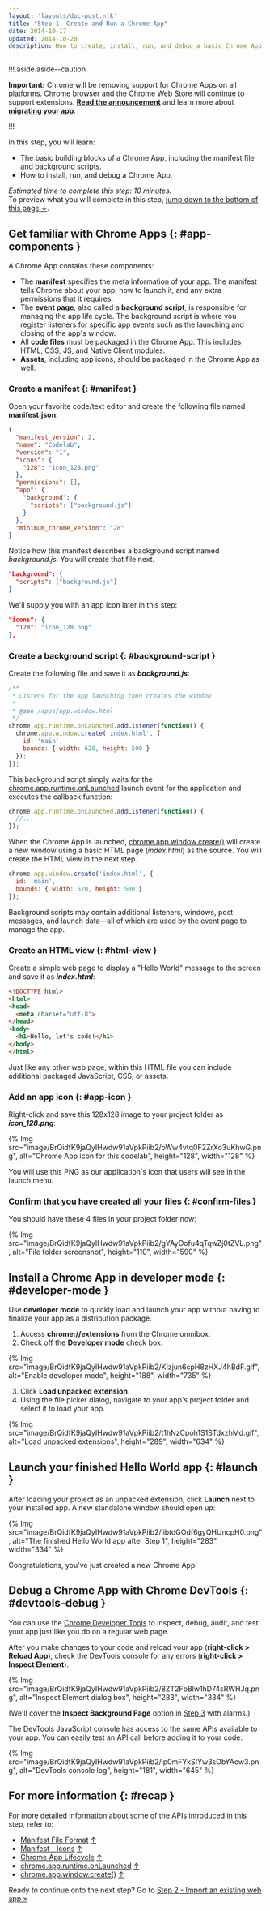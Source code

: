 ```yaml
---
layout: 'layouts/doc-post.njk'
title: "Step 1: Create and Run a Chrome App"
date: 2014-10-17
updated: 2014-10-20
description: How to create, install, run, and debug a basic Chrome App.
---
```


!!!.aside.aside--caution

**Important:** Chrome will be removing support for Chrome Apps on all platforms. Chrome browser and
the Chrome Web Store will continue to support extensions. [**Read the announcement**][1] and learn
more about [**migrating your app**][2].

!!!

In this step, you will learn:

- The basic building blocks of a Chrome App, including the manifest file and background scripts.
- How to install, run, and debug a Chrome App.

_Estimated time to complete this step: 10 minutes._  
To preview what you will complete in this step, [jump down to the bottom of this page ↓][3].

## Get familiar with Chrome Apps {: #app-components }

A Chrome App contains these components:

- The **manifest** specifies the meta information of your app. The manifest tells Chrome about your
  app, how to launch it, and any extra permissions that it requires.
- The **event page**, also called a **background script**, is responsible for managing the app life
  cycle. The background script is where you register listeners for specific app events such as the
  launching and closing of the app's window.
- All **code files** must be packaged in the Chrome App. This includes HTML, CSS, JS, and Native
  Client modules.
- **Assets**, including app icons, should be packaged in the Chrome App as well.

### Create a manifest {: #manifest }

Open your favorite code/text editor and create the following file named **manifest.json**:

```json
{
  "manifest_version": 2,
  "name": "Codelab",
  "version": "1",
  "icons": {
    "128": "icon_128.png"
  },
  "permissions": [],
  "app": {
    "background": {
      "scripts": ["background.js"]
    }
  },
  "minimum_chrome_version": "28"
}
```

Notice how this manifest describes a background script named _background.js_. You will create that
file next.

```json
"background": {
  "scripts": ["background.js"]
}
```

We'll supply you with an app icon later in this step:

```json
"icons": {
  "128": "icon_128.png"
},
```

### Create a background script {: #background-script }

Create the following file and save it as **_background.js_**:

```js
/**
 * Listens for the app launching then creates the window
 *
 * @see /apps/app.window.html
 */
chrome.app.runtime.onLaunched.addListener(function() {
  chrome.app.window.create('index.html', {
    id: 'main',
    bounds: { width: 620, height: 500 }
  });
});
```

This background script simply waits for the [chrome.app.runtime.onLaunched][4] launch event for the
application and executes the callback function:

```js
chrome.app.runtime.onLaunched.addListener(function() {
  //...
});
```

When the Chrome App is launched, [chrome.app.window.create()][5] will create a new window using a
basic HTML page (_index.html_) as the source. You will create the HTML view in the next step.

```js
chrome.app.window.create('index.html', {
  id: 'main',
  bounds: { width: 620, height: 500 }
});
```

Background scripts may contain additional listeners, windows, post messages, and launch data—all
of which are used by the event page to manage the app.

### Create an HTML view {: #html-view }

Create a simple web page to display a "Hello World" message to the screen and save it as
**_index.html_**:

```html
<!DOCTYPE html>
<html>
<head>
  <meta charset="utf-8">
</head>
<body>
  <h1>Hello, let's code!</h1>
</body>
</html>
```

Just like any other web page, within this HTML file you can include additional packaged JavaScript,
CSS, or assets.

### Add an app icon {: #app-icon }

Right-click and save this 128x128 image to your project folder as **_icon_128.png_**:

{% Img src="image/BrQidfK9jaQyIHwdw91aVpkPiib2/oWw4vtq0F2ZrXo3uKhwG.png",
       alt="Chrome App icon for this codelab", height="128", width="128" %}

You will use this PNG as our application's icon that users will see in the launch menu.

### Confirm that you have created all your files {: #confirm-files }

You should have these 4 files in your project folder now:

{% Img src="image/BrQidfK9jaQyIHwdw91aVpkPiib2/gYAyOofu4qTqwZj0tZVL.png",
       alt="File folder screenshot", height="110", width="590" %}

## Install a Chrome App in developer mode {: #developer-mode }

Use **developer mode** to quickly load and launch your app without having to finalize your app as a
distribution package.

1.  Access **chrome://extensions** from the Chrome omnibox.
2.  Check off the **Developer mode** check box.

{% Img src="image/BrQidfK9jaQyIHwdw91aVpkPiib2/KIzjun6cpH8zHXJ4hBdF.gif",
       alt="Enable developer mode", height="188", width="735" %}

3.  Click **Load unpacked extension**.
4.  Using the file picker dialog, navigate to your app's project folder and select it to load your
    app.

{% Img src="image/BrQidfK9jaQyIHwdw91aVpkPiib2/t1hNzCpoh1S1STdxzhMd.gif",
       alt="Load unpacked extensions", height="289", width="634" %}

## Launch your finished Hello World app {: #launch }

After loading your project as an unpacked extension, click **Launch** next to your installed app. A
new standalone window should open up:

{% Img src="image/BrQidfK9jaQyIHwdw91aVpkPiib2/iibtdGOdf6gyQHUncpH0.png",
       alt="The finished Hello World app after Step 1", height="283", width="334" %}

Congratulations, you've just created a new Chrome App!

## Debug a Chrome App with Chrome DevTools {: #devtools-debug }

You can use the [Chrome Developer Tools][6] to inspect, debug, audit, and test your app just like
you do on a regular web page.

After you make changes to your code and reload your app (**right-click > Reload App**), check the
DevTools console for any errors (**right-click > Inspect Element**).

{% Img src="image/BrQidfK9jaQyIHwdw91aVpkPiib2/8ZT2FbBlw1hD74sRWHJq.png",
       alt="Inspect Element dialog box", height="283", width="334" %}

(We'll cover the **Inspect Background Page** option in [Step 3][7] with alarms.)

The DevTools JavaScript console has access to the same APIs available to your app. You can easily
test an API call before adding it to your code:

{% Img src="image/BrQidfK9jaQyIHwdw91aVpkPiib2/ip0mFYkSIYw3sObYAow3.png",
       alt="DevTools console log", height="181", width="645" %}

## For more information {: #recap }

For more detailed information about some of the APIs introduced in this step, refer to:

- [Manifest File Format][8] [↑][9]
- [Manifest - Icons][10] [↑][11]
- [Chrome App Lifecycle][12] [↑][13]
- [chrome.app.runtime.onLaunched][14] [↑][15]
- [chrome.app.window.create()][16] [↑][17]

Ready to continue onto the next step? Go to [Step 2 - Import an existing web app »][18]

[1]: https://blog.chromium.org/2020/01/moving-forward-from-chrome-apps.html
[2]: /apps/migration
[3]: #launch
[4]: /docs/extensions/reference/app_runtime#event-onLaunched
[5]: /docs/extensions/reference/app_window#method-create
[6]: /devtools
[7]: ../app_codelab_alarms
[8]: /apps/manifest "Read 'Manifest File Format' in the Chrome developer docs"
[9]: #manifest "This feature mentioned in 'Create a manifest'"
[10]: /apps/manifest/icons "Read 'Manifest - Icons' in the Chrome developer docs"
[11]: #app-icon "This feature mentioned in 'Add an app icon'"
[12]: ../app_lifecycle "Read 'Manifest File Format' in the Chrome developer docs"
[13]: #background-script "This feature mentioned in 'Create a background script'"
[14]:
  /docs/extensions/reference/app_runtime#event-onLaunched
  "Read 'chrome.app.runtime.onLaunched' in the Chrome developer docs"
[15]: #background-script "This feature mentioned in 'Create a background script'"
[16]:
  /docs/extensions/reference/app_window#method-create
  "Read 'chrome.app.window.create()' in the Chrome developer docs"
[17]: #background-script "This feature mentioned in 'Create a background script'"
[18]: ../app_codelab_import_todomvc

